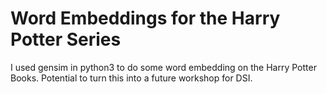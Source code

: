 # Word Embeddings for the Harry Potter Series

I used gensim in python3 to do some word embedding on the Harry Potter Books. Potential to turn this into a future workshop for DSI.
